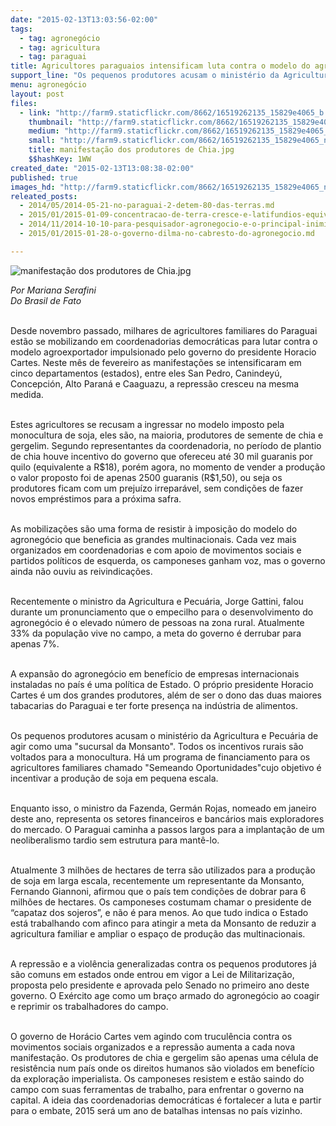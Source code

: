 ```yaml
---
date: "2015-02-13T13:03:56-02:00"
tags:
  - tag: agronegócio
  - tag: agricultura
  - tag: paraguai
title: Agricultores paraguaios intensificam luta contra o modelo do agronegócio
support_line: "Os pequenos produtores acusam o ministério da Agricultura e Pecuária de agir como uma \"sucursal da Monsanto\"; Todos os incentivos rurais são voltados para a monocultura."
menu: agronegócio
layout: post
files:
  - link: "http://farm9.staticflickr.com/8662/16519262135_15829e4065_b.jpg"
    thumbnail: "http://farm9.staticflickr.com/8662/16519262135_15829e4065_t.jpg"
    medium: "http://farm9.staticflickr.com/8662/16519262135_15829e4065_z.jpg"
    small: "http://farm9.staticflickr.com/8662/16519262135_15829e4065_n.jpg"
    title: manifestação dos produtores de Chia.jpg
    $$hashKey: 1WW
created_date: "2015-02-13T13:08:38-02:00"
published: true
images_hd: "http://farm9.staticflickr.com/8662/16519262135_15829e4065_n.jpg"
releated_posts:
  - 2014/05/2014-05-21-no-paraguai-2-detem-80-das-terras.md
  - 2015/01/2015-01-09-concentracao-de-terra-cresce-e-latifundios-equivalem-a-tres-sergipe.md
  - 2014/11/2014-10-10-para-pesquisador-agronegocio-e-o-principal-inimigo-da-amazonia.md
  - 2015/01/2015-01-28-o-governo-dilma-no-cabresto-do-agronegocio.md

---
```

<p><img alt="manifestação dos produtores de Chia.jpg" src="http://farm9.staticflickr.com/8662/16519262135_15829e4065_b.jpg" /></p>

<p><em>Por Mariana Serafini<br />
Do Brasil de Fato</em></p>

<p><br />
Desde novembro passado, milhares de agricultores familiares do Paraguai est&atilde;o se mobilizando em coordenadorias democr&aacute;ticas para lutar contra o modelo agroexportador impulsionado pelo governo do presidente Horacio Cartes. Neste m&ecirc;s de fevereiro as manifesta&ccedil;&otilde;es se intensificaram em cinco departamentos (estados), entre eles San Pedro, Canindey&uacute;, Concepci&oacute;n, Alto Paran&aacute; e Caaguazu, a repress&atilde;o cresceu na mesma medida.</p>

<p><br />
Estes agricultores se recusam a ingressar no modelo imposto pela monocultura de soja, eles s&atilde;o, na maioria, produtores de semente de chia e gergelim. Segundo representantes da coordenadoria, no per&iacute;odo de plantio de chia houve incentivo do governo que ofereceu at&eacute; 30 mil guaranis por quilo (equivalente a R$18), por&eacute;m agora, no momento de vender a produ&ccedil;&atilde;o o valor proposto foi de apenas 2500 guaranis (R$1,50), ou seja os produtores ficam com um preju&iacute;zo irrepar&aacute;vel, sem condi&ccedil;&otilde;es de fazer novos empr&eacute;stimos para a pr&oacute;xima safra.</p>

<p><br />
As mobiliza&ccedil;&otilde;es s&atilde;o uma forma de resistir &agrave; imposi&ccedil;&atilde;o do modelo do agroneg&oacute;cio que beneficia as grandes multinacionais. Cada vez mais organizados em coordenadorias e com apoio de movimentos sociais e partidos pol&iacute;ticos de esquerda, os camponeses ganham voz, mas o governo ainda n&atilde;o ouviu as reivindica&ccedil;&otilde;es.</p>

<p><br />
Recentemente o ministro da Agricultura e Pecu&aacute;ria, Jorge Gattini, falou durante um pronunciamento que o empecilho para o desenvolvimento do agroneg&oacute;cio &eacute; o elevado n&uacute;mero de pessoas na zona rural. Atualmente 33% da popula&ccedil;&atilde;o vive no campo, a meta do governo &eacute; derrubar para apenas 7%.</p>

<p><br />
A expans&atilde;o do agroneg&oacute;cio em benef&iacute;cio de empresas internacionais instaladas no pa&iacute;s &eacute; uma pol&iacute;tica de Estado. O pr&oacute;prio presidente Horacio Cartes &eacute; um dos grandes produtores, al&eacute;m de ser o dono das duas maiores tabacarias do Paraguai e ter forte presen&ccedil;a na ind&uacute;stria de alimentos.</p>

<p><br />
Os pequenos produtores acusam o minist&eacute;rio da Agricultura e Pecu&aacute;ria de agir como uma &quot;sucursal da Monsanto&quot;. Todos os incentivos rurais s&atilde;o voltados para a monocultura. H&aacute; um programa de financiamento para os agricultores familiares chamado &quot;Semeando Oportunidades&quot;cujo objetivo &eacute; incentivar a produ&ccedil;&atilde;o de soja em pequena escala.</p>

<p><br />
Enquanto isso, o ministro da Fazenda, Germ&aacute;n Rojas, nomeado em janeiro deste ano, representa os setores financeiros e banc&aacute;rios mais exploradores do mercado. O Paraguai caminha a passos largos para a implanta&ccedil;&atilde;o de um neoliberalismo tardio sem estrutura para mant&ecirc;-lo.</p>

<p><br />
Atualmente 3 milh&otilde;es de hectares de terra s&atilde;o utilizados para a produ&ccedil;&atilde;o de soja em larga escala, recentemente um representante da Monsanto, Fernando Giannoni, afirmou que o pa&iacute;s tem condi&ccedil;&otilde;es de dobrar para 6 milh&otilde;es de hectares. Os camponeses costumam chamar o presidente de &ldquo;capataz dos sojeros&rdquo;, e n&atilde;o &eacute; para menos. Ao que tudo indica o Estado est&aacute; trabalhando com afinco para atingir a meta da Monsanto de reduzir a agricultura familiar e ampliar o espa&ccedil;o de produ&ccedil;&atilde;o das multinacionais.</p>

<p><br />
A repress&atilde;o e a viol&ecirc;ncia generalizadas contra os pequenos produtores j&aacute; s&atilde;o comuns em estados onde entrou em vigor a Lei de Militariza&ccedil;&atilde;o, proposta pelo presidente e aprovada pelo Senado no primeiro ano deste governo. O Ex&eacute;rcito age como um bra&ccedil;o armado do agroneg&oacute;cio ao coagir e reprimir os trabalhadores do campo.</p>

<p><br />
O governo de Hor&aacute;cio Cartes vem agindo com trucul&ecirc;ncia contra os movimentos sociais organizados e a repress&atilde;o aumenta a cada nova manifesta&ccedil;&atilde;o. Os produtores de chia e gergelim s&atilde;o apenas uma c&eacute;lula de resist&ecirc;ncia num pa&iacute;s onde os direitos humanos s&atilde;o violados em benef&iacute;cio da explora&ccedil;&atilde;o imperialista. Os camponeses resistem e est&atilde;o saindo do campo com suas ferramentas de trabalho, para enfrentar o governo na capital. A ideia das coordenadorias democr&aacute;ticas &eacute; fortalecer a luta e partir para o embate, 2015 ser&aacute; um ano de batalhas intensas no pa&iacute;s vizinho.</p>
